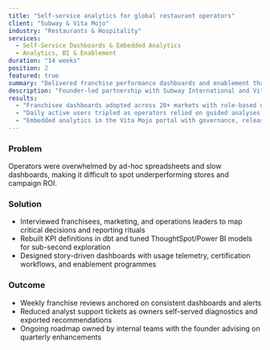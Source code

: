 ```yaml
---
title: "Self-service analytics for global restaurant operators"
client: "Subway & Vita Mojo"
industry: "Restaurants & Hospitality"
services:
  - Self-Service Dashboards & Embedded Analytics
  - Analytics, BI & Enablement
duration: "14 weeks"
position: 2
featured: true
summary: "Delivered franchise performance dashboards and enablement that unlocked daily self-serve usage."
description: "Founder-led partnership with Subway International and Vita Mojo to redesign analytics for franchise owners and operator teams, pairing KPI storytelling with technical delivery."
results:
  - "Franchisee dashboards adopted across 20+ markets with role-based navigation and automated commentary."
  - "Daily active users tripled as operators relied on guided analyses for staffing, menu, and promotions."
  - "Embedded analytics in the Vita Mojo portal with governance, release notes, and telemetry to steer iterations."
---
```


### Problem
Operators were overwhelmed by ad-hoc spreadsheets and slow dashboards, making it difficult to spot underperforming stores and campaign ROI.

### Solution
- Interviewed franchisees, marketing, and operations leaders to map critical decisions and reporting rituals
- Rebuilt KPI definitions in dbt and tuned ThoughtSpot/Power BI models for sub-second exploration
- Designed story-driven dashboards with usage telemetry, certification workflows, and enablement programmes

### Outcome
- Weekly franchise reviews anchored on consistent dashboards and alerts
- Reduced analyst support tickets as owners self-served diagnostics and exported recommendations
- Ongoing roadmap owned by internal teams with the founder advising on quarterly enhancements
